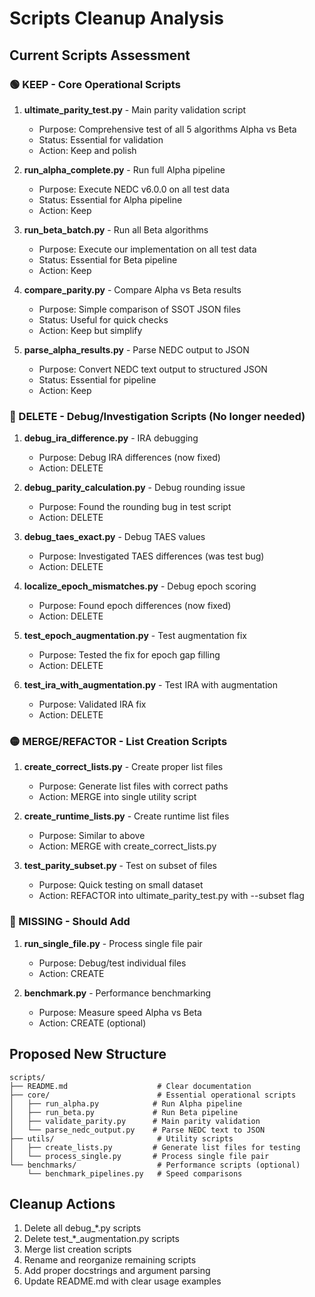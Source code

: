 # Scripts Cleanup Analysis

## Current Scripts Assessment

### 🟢 KEEP - Core Operational Scripts

1. **ultimate_parity_test.py** - Main parity validation script
   - Purpose: Comprehensive test of all 5 algorithms Alpha vs Beta
   - Status: Essential for validation
   - Action: Keep and polish

2. **run_alpha_complete.py** - Run full Alpha pipeline
   - Purpose: Execute NEDC v6.0.0 on all test data
   - Status: Essential for Alpha pipeline
   - Action: Keep

3. **run_beta_batch.py** - Run all Beta algorithms
   - Purpose: Execute our implementation on all test data
   - Status: Essential for Beta pipeline
   - Action: Keep

4. **compare_parity.py** - Compare Alpha vs Beta results
   - Purpose: Simple comparison of SSOT JSON files
   - Status: Useful for quick checks
   - Action: Keep but simplify

5. **parse_alpha_results.py** - Parse NEDC output to JSON
   - Purpose: Convert NEDC text output to structured JSON
   - Status: Essential for pipeline
   - Action: Keep

### 🔴 DELETE - Debug/Investigation Scripts (No longer needed)

1. **debug_ira_difference.py** - IRA debugging
   - Purpose: Debug IRA differences (now fixed)
   - Action: DELETE

2. **debug_parity_calculation.py** - Debug rounding issue
   - Purpose: Found the rounding bug in test script
   - Action: DELETE

3. **debug_taes_exact.py** - Debug TAES values
   - Purpose: Investigated TAES differences (was test bug)
   - Action: DELETE

4. **localize_epoch_mismatches.py** - Debug epoch scoring
   - Purpose: Found epoch differences (now fixed)
   - Action: DELETE

5. **test_epoch_augmentation.py** - Test augmentation fix
   - Purpose: Tested the fix for epoch gap filling
   - Action: DELETE

6. **test_ira_with_augmentation.py** - Test IRA with augmentation
   - Purpose: Validated IRA fix
   - Action: DELETE

### 🟡 MERGE/REFACTOR - List Creation Scripts

1. **create_correct_lists.py** - Create proper list files
   - Purpose: Generate list files with correct paths
   - Action: MERGE into single utility script

2. **create_runtime_lists.py** - Create runtime list files
   - Purpose: Similar to above
   - Action: MERGE with create_correct_lists.py

3. **test_parity_subset.py** - Test on subset of files
   - Purpose: Quick testing on small dataset
   - Action: REFACTOR into ultimate_parity_test.py with --subset flag

### 🔵 MISSING - Should Add

1. **run_single_file.py** - Process single file pair
   - Purpose: Debug/test individual files
   - Action: CREATE

2. **benchmark.py** - Performance benchmarking
   - Purpose: Measure speed Alpha vs Beta
   - Action: CREATE (optional)

## Proposed New Structure

```
scripts/
├── README.md                    # Clear documentation
├── core/                        # Essential operational scripts
│   ├── run_alpha.py            # Run Alpha pipeline
│   ├── run_beta.py             # Run Beta pipeline
│   ├── validate_parity.py      # Main parity validation
│   └── parse_nedc_output.py    # Parse NEDC text to JSON
├── utils/                       # Utility scripts
│   ├── create_lists.py         # Generate list files for testing
│   └── process_single.py       # Process single file pair
└── benchmarks/                  # Performance scripts (optional)
    └── benchmark_pipelines.py   # Speed comparisons
```

## Cleanup Actions

1. Delete all debug_*.py scripts
2. Delete test_*_augmentation.py scripts
3. Merge list creation scripts
4. Rename and reorganize remaining scripts
5. Add proper docstrings and argument parsing
6. Update README.md with clear usage examples